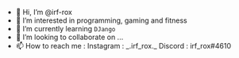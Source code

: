 - 👋 Hi, I’m @irf-rox
- 👀 I’m interested in programming, gaming and fitness
- 🌱 I’m currently learning `DJango`
- 💞️ I’m looking to collaborate on ...
- 📫 How to reach me :
Instagram : _\.irf_rox.\_
Discord : irf_rox#4610
<!---
irf-rox/irf-rox is a ✨ special ✨ repository because its `README.md` (this file) appears on your GitHub profile.
You can click the Preview link to take a look at your changes.
--->
